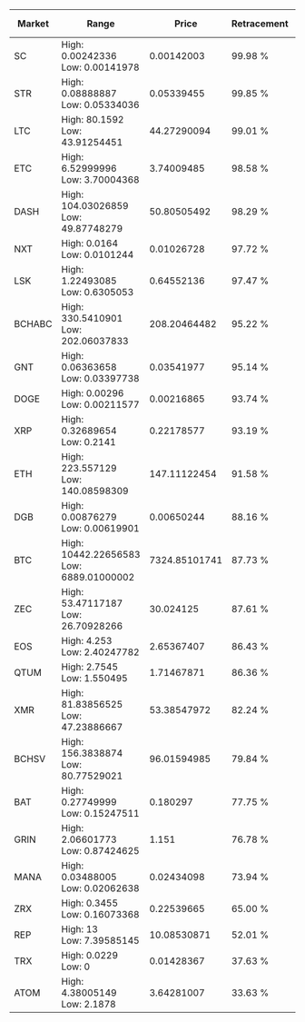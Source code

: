 | Market | Range | Price| Retracement | Doubles to 50% |
| --- | --- | --- | --- | --- |
| SC | High: 0.00242336<br />Low: 0.00141978 | 0.00142003 | 99.98 % | 1.35 |
| STR | High: 0.08888887<br />Low: 0.05334036 | 0.05339455 | 99.85 % | 1.33 |
| LTC | High: 80.1592<br />Low: 43.91254451 | 44.27290094 | 99.01 % | 1.40 |
| ETC | High: 6.52999996<br />Low: 3.70004368 | 3.74009485 | 98.58 % | 1.37 |
| DASH | High: 104.03026859<br />Low: 49.87748279 | 50.80505492 | 98.29 % | 1.51 |
| NXT | High: 0.0164<br />Low: 0.0101244 | 0.01026728 | 97.72 % | 1.29 |
| LSK | High: 1.22493085<br />Low: 0.6305053 | 0.64552136 | 97.47 % | 1.44 |
| BCHABC | High: 330.5410901<br />Low: 202.06037833 | 208.20464482 | 95.22 % | 1.28 |
| GNT | High: 0.06363658<br />Low: 0.03397738 | 0.03541977 | 95.14 % | 1.38 |
| DOGE | High: 0.00296<br />Low: 0.00211577 | 0.00216865 | 93.74 % | 1.17 |
| XRP | High: 0.32689654<br />Low: 0.2141 | 0.22178577 | 93.19 % | 1.22 |
| ETH | High: 223.557129<br />Low: 140.08598309 | 147.11122454 | 91.58 % | 1.24 |
| DGB | High: 0.00876279<br />Low: 0.00619901 | 0.00650244 | 88.16 % | 1.15 |
| BTC | High: 10442.22656583<br />Low: 6889.01000002 | 7324.85101741 | 87.73 % | 1.18 |
| ZEC | High: 53.47117187<br />Low: 26.70928266 | 30.024125 | 87.61 % | 1.34 |
| EOS | High: 4.253<br />Low: 2.40247782 | 2.65367407 | 86.43 % | 1.25 |
| QTUM | High: 2.7545<br />Low: 1.550495 | 1.71467871 | 86.36 % | 1.26 |
| XMR | High: 81.83856525<br />Low: 47.23886667 | 53.38547972 | 82.24 % | 1.21 |
| BCHSV | High: 156.3838874<br />Low: 80.77529021 | 96.01594985 | 79.84 % | 1.23 |
| BAT | High: 0.27749999<br />Low: 0.15247511 | 0.180297 | 77.75 % | 1.19 |
| GRIN | High: 2.06601773<br />Low: 0.87424625 | 1.151 | 76.78 % | 1.28 |
| MANA | High: 0.03488005<br />Low: 0.02062638 | 0.02434098 | 73.94 % | 1.14 |
| ZRX | High: 0.3455<br />Low: 0.16073368 | 0.22539665 | 65.00 % | 1.12 |
| REP | High: 13<br />Low: 7.39585145 | 10.08530871 | 52.01 % | 1.01 |
| TRX | High: 0.0229<br />Low: 0 | 0.01428367 | 37.63 % | 0.00 |
| ATOM | High: 4.38005149<br />Low: 2.1878 | 3.64281007 | 33.63 % | 0.00 |
